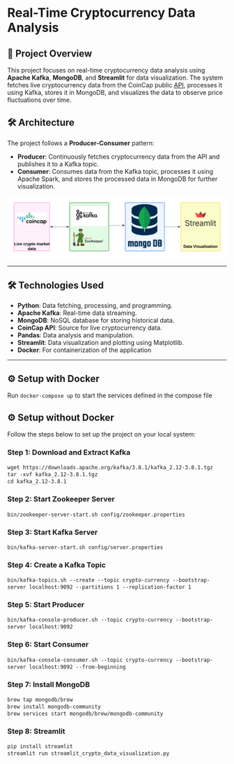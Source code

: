# Real-Time Cryptocurrency Data Analysis

## 📄 Project Overview

This project focuses on real-time cryptocurrency data analysis using **Apache Kafka**, **MongoDB**, and **Streamlit** for data visualization. The system fetches live cryptocurrency data from the CoinCap public [API](https://api.coincap.io/v2/assets), processes it using Kafka, stores it in MongoDB, and visualizes the data to observe price fluctuations over time.

## 🛠️ Architecture
The project follows a **Producer-Consumer** pattern:
- **Producer**: Continuously fetches cryptocurrency data from the API and publishes it to a Kafka topic.
- **Consumer**: Consumes data from the Kafka topic, processes it using Apache Spark, and stores the processed data in MongoDB for further visualization.

![Architecture](Architecture.png)

---

## 🛠️ Technologies Used

- **Python**: Data fetching, processing, and programming.
- **Apache Kafka**: Real-time data streaming.
- **MongoDB**: NoSQL database for storing historical data.
- **CoinCap API**: Source for live cryptocurrency data.
- **Pandas**: Data analysis and manipulation.
- **Streamlit**: Data visualization and plotting using Matplotlib.
- **Docker**: For containerization of the application

---

## ⚙️ Setup with Docker
Run ``docker-compose up`` to start the services defined in the compose file

## ⚙️ Setup without Docker

Follow the steps below to set up the project on your local system:

### Step 1: Download and Extract Kafka
```
wget https://downloads.apache.org/kafka/3.8.1/kafka_2.12-3.8.1.tgz
tar -xvf kafka_2.12-3.8.1.tgz
cd kafka_2.12-3.8.1
```

### Step 2: Start Zookeeper Server
```
bin/zookeeper-server-start.sh config/zookeeper.properties
```

### Step 3: Start Kafka Server
```
bin/kafka-server-start.sh config/server.properties
```

### Step 4: Create a Kafka Topic
```
bin/kafka-topics.sh --create --topic crypto-currency --bootstrap-server localhost:9092 --partitions 1 --replication-factor 1
```

### Step 5: Start Producer
```
bin/kafka-console-producer.sh --topic crypto-currency --bootstrap-server localhost:9092
```

### Step 6: Start Consumer
```
bin/kafka-console-consumer.sh --topic crypto-currency --bootstrap-server localhost:9092 --from-beginning
```

### Step 7: Install MongoDB
```
brew tap mongodb/brew
brew install mongodb-community
brew services start mongodb/brew/mongodb-community
```

### Step 8: Streamlit
```
pip install streamlit
streamlit run streamlit_crypto_data_visualization.py
```


  